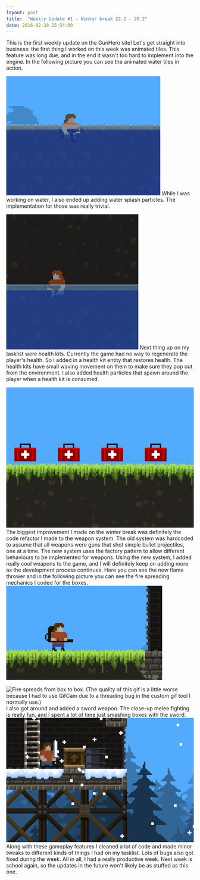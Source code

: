 ```yaml
---
layout: post
title:  "Weekly Update #1 - Winter break 22.2 - 28.2"
date: 2016-02-28 15:54:00
---
```

This is the first weekly update on the GunHero site! Let's get straight into business: the first thing I worked on this week was animated tiles. This feature was long due, and in the end it wasn't too hard to implement into the engine. In the following picture you can see the animated water tiles in action.

![Water tiles are now animated.](/assets/WeeklyUpdates/1/AnimatedTiles.gif)
While I was working on water, I also ended up adding water splash particles. The implementation for those was really trivial.

![Water splashes spawn from the lovely morning swim of GunHero.](/assets/WeeklyUpdates/1/WaterParticles.gif)
Next thing up on my tasklist were health kits. Currently the game had no way to regenerate the player's health. So I added in a health kit entity that restores health. The health kits have small waving movement on them to make sure they pop out from the environment. I also added health particles that spawn around the player when a health kit is consumed.

![Healing is received from the health kits.](/assets/WeeklyUpdates/1/HealthKits.gif)
The biggest improvement I made on the winter break was definitely the code refactor I made to the weapon system. The old system was hardcoded to assume that all weapons were guns that shot simple bullet projectiles, one at a time. The new system uses the factory pattern to allow different behaviours to be implemented for weapons. Using the new system, I added really cool weapons to the game, and I will definitely keep on adding more as the development process continues. Here you can see the new flame thrower and in the following picture you can see the fire spreading mechanics I coded for the boxes.
![GunHero uses the new flame thrower.](/assets/WeeklyUpdates/1/FlameThrower.gif)

![Fire spreads from box to box. (The quality of this gif is a little worse because I had to use GifCam due to a threading bug in the custom gif tool I normally use.)](/assets/WeeklyUpdates/1/FireSpread.gif)
I also got around and added a sword weapon. The close-up melee fighting is really fun, and I spent a lot of time just smashing boxes with the sword.
![GunHero demonstrates sword usage.](/assets/WeeklyUpdates/1/SwordWeapon.gif)
Along with these gameplay features I cleaned a lot of code and made minor tweaks to different kinds of things I had on my tasklist. Lots of bugs also got fixed during the week. All in all, I had a really productive week. Next week is school again, so the updates in the future won't likely be as stuffed as this one.

